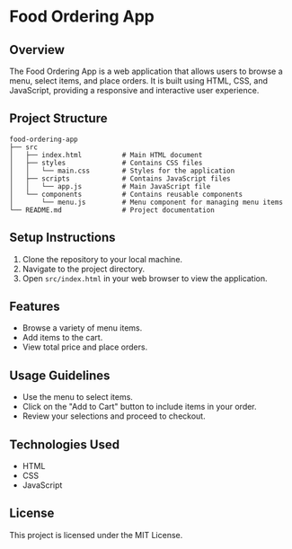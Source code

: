 # Food Ordering App

## Overview
The Food Ordering App is a web application that allows users to browse a menu, select items, and place orders. It is built using HTML, CSS, and JavaScript, providing a responsive and interactive user experience.

## Project Structure
```
food-ordering-app
├── src
│   ├── index.html          # Main HTML document
│   ├── styles              # Contains CSS files
│   │   └── main.css        # Styles for the application
│   ├── scripts             # Contains JavaScript files
│   │   └── app.js          # Main JavaScript file
│   └── components          # Contains reusable components
│       └── menu.js         # Menu component for managing menu items
└── README.md               # Project documentation
```

## Setup Instructions
1. Clone the repository to your local machine.
2. Navigate to the project directory.
3. Open `src/index.html` in your web browser to view the application.

## Features
- Browse a variety of menu items.
- Add items to the cart.
- View total price and place orders.

## Usage Guidelines
- Use the menu to select items.
- Click on the "Add to Cart" button to include items in your order.
- Review your selections and proceed to checkout.

## Technologies Used
- HTML
- CSS
- JavaScript

## License
This project is licensed under the MIT License.
